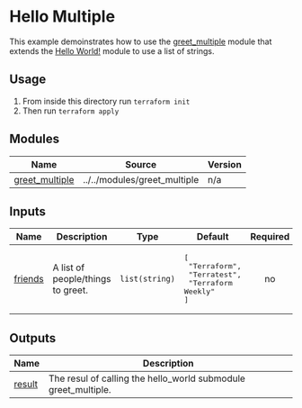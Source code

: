 # Hello Multiple
This example demoinstrates how to use the [greet_multiple](../../modules/greet_multiple/) module that extends the [Hello World!](../../) module to use a list of strings.

## Usage
1. From inside this directory run `terraform init`
2. Then run `terraform apply`

<!-- BEGIN_TF_DOCS -->
## Modules

| Name | Source | Version |
|------|--------|---------|
| <a name="module_greet_multiple"></a> [greet\_multiple](#module\_greet\_multiple) | ../../modules/greet_multiple | n/a |

## Inputs

| Name | Description | Type | Default | Required |
|------|-------------|------|---------|:--------:|
| <a name="input_friends"></a> [friends](#input\_friends) | A list of people/things to greet. | `list(string)` | <pre>[<br>  "Terraform",<br>  "Terratest",<br>  "Terraform Weekly"<br>]</pre> | no |

## Outputs

| Name | Description |
|------|-------------|
| <a name="output_result"></a> [result](#output\_result) | The resul of calling the hello\_world submodule greet\_multiple. |
<!-- END_TF_DOCS -->